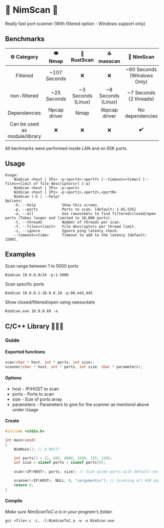# 👑 NimScan 👑
Really fast port scanner (With filtered option - Windows support only)

## Benchmarks

| ⚙️ Category|  👁️ Nmap |  🤖 RustScan      |  ♨️ masscan  |  👑 NimScan          |
|    :---:     |     :---:    |     :---:            |      :---:      |      :---:                  |
| Filtered     | ~107 Seconds  | ❌                  |   ❌           | ~60 Seconds (Windows Only)  |
| non-filtered | ~25 Seconds  | ~3 Seconds (Linux)   | ~8 Seconds (Linux)| ~7 Seconds (2 threads)    |
| Dependencies |  Npcap driver |   Nmap              | libpcap driver  | No dependencies             | 
| Can be used as module/library  |    ❌    |   ❌  |      ❌         | ✔️                         |

All bechmarks were performed inside LAN and on 65K ports. 

## Usage
```shell
Usage:
    NimScan <host | IPs> -p:<portX>-<portY> [--timeout=<time>] [--files=<limit of file descriptors>] [-a]
    NimScan <host | IPs> -p:<port>
    NimScan <host | IPs> -p:<port1>,<port2>,<portN>
    NimScan (-h | --help)
Options:
    -h, --help            Show this screen.
    -p, --ports           Ports to scan. [default: 1-65,535]
    -a, --all             Use rawsockets to find filtered/closed/open ports (Takes longer and limited to 10,000 ports).
    -t, --threads         Number of threads per scan.
    -f, --files=<limit>   File descriptors per thread limit.
    -i, --ignore          Ignore ping latency check.
    --timeout=<time>      Timeout to add to the latency [default: 1500].
```
## Examples
Scan range between 1 to 5000 ports

```shell
NimScan 10.0.0.0/24 -p:1-5000 
```

Scan specific ports
```shell
NimScan 10.0.0.1-10.0.0.10 -p:80,443,445
```

Show closed/filtered/open using rawsockets
```shell
NimScan.exe 10.0.0.69 -a
```
## C/C++ Library 🧑🏻‍💻

### Guide

#### Exported functions
```C
scan(char * host, int * ports, int size);
scanner(char * host, int * ports, int size, char * parameters);
```

#### Options
* host        - IP/HOST to scan
* ports       - Ports to scan
* size        - Size of ports array
* parameters  - Parameters to give for the scanner as mentiond above under Usage


#### Create
```C
#include <stdio.h>

int main(void)
{
    NimMain(); // A MUST! 

    int ports[] = {1, 445, 8080, 3389, 135, 139};
    int size = sizeof ports / sizeof ports[0];
    
    scan(<IP/HOST>, ports, size); // Scan given ports with default configuration (timeout = 1500ms, files = 5000)

    scanner(<IP/HOST>, NULL, 0, "<arguments>"); // Scanning all 65K ports with given arguments
    return 0;
}
```

#### Compile

*Make sure NimScanToC.a is in your program's folder.*
```shell
gcc <file>.c -L. -l:NimScanToC.a -w -o NimScan.exe
```
